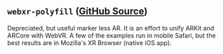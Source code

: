 ## `webxr-polyfill` ([GitHub Source](https://github.com/mozilla/webxr-polyfill))

Depreciated, but useful marker less AR. It is an effort to unify ARKit and ARCore with WebVR. A few of the examples run in mobile Safari, but the best results are in Mozilla's XR Browser (native iOS app).
